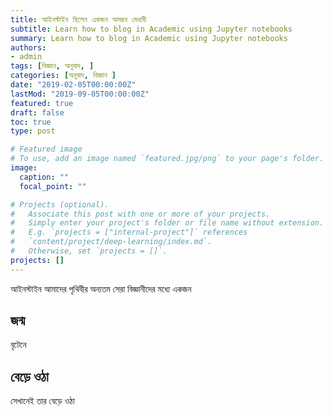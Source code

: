 ```yaml
---
title: আইনস্টাইন ছিলেন একজন অসম্ভব মেধাবী 
subtitle: Learn how to blog in Academic using Jupyter notebooks
summary: Learn how to blog in Academic using Jupyter notebooks
authors:
- admin
tags: [বিজ্ঞান, অনুবাদ, ]
categories: [অনুবাদ, বিজ্ঞান ]
date: "2019-02-05T00:00:00Z"
lastMod: "2019-09-05T00:00:00Z"
featured: true
draft: false
toc: true 
type: post

# Featured image
# To use, add an image named `featured.jpg/png` to your page's folder. 
image:
  caption: ""
  focal_point: ""

# Projects (optional).
#   Associate this post with one or more of your projects.
#   Simply enter your project's folder or file name without extension.
#   E.g. `projects = ["internal-project"]` references 
#   `content/project/deep-learning/index.md`.
#   Otherwise, set `projects = []`.
projects: []
---
```

আইনস্টাইন আমাদের পৃথিবীর অন্যতম সেরা বিজ্ঞানীদের মধ্যে একজন 
## জন্ম
বৃটেনে 

## বেড়ে ওঠা 
সেখানেই তার বেড়ে ওঠা 
